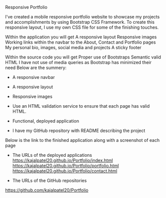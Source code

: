 Responsive Portfolio

I've created a mobile responsive portfolio website to showcase my projects and accomplishments by using Bootstrap CSS Framework. To create this responsive layout, I use my own CSS file for some of the finishing touches.

Within the application you will get
A responsive layout
Responsive images
Working links within the navbar to the About, Contact and Portfolio pages
My personal bio, images, social media and projects
A sticky footer

Within the source code you will get
Proper use of Bootstraps 
Semantic valid HTML
I have not use of media queries as Bootstrap has minimized their need
Below are the summery:

   * A responsive navbar

   * A responsive layout

   * Responsive images
   
   * Use an HTML validation service to ensure that each page has valid HTML.

   * Functional, deployed application

   * I have my GitHub repository with README describing the project


Below is the link to the finished application along with a screenshot of each page


* The URLs of the deployed applications
https://kajalpatel20.github.io/Portfolio/index.html
https://kajalpatel20.github.io/Portfolio/portfolio.html
https://kajalpatel20.github.io/Portfolio/contact.html

* The URLs of the GitHub repositories

https://github.com/kajalpatel20/Portfolio
